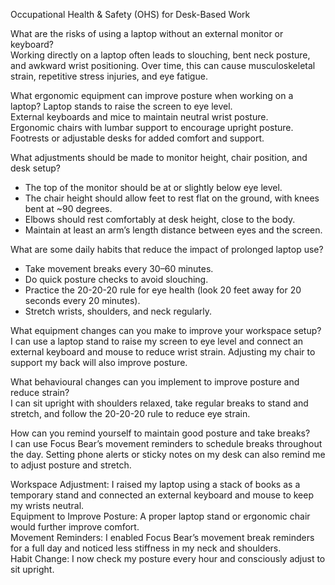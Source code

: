 Occupational Health & Safety (OHS) for Desk-Based Work

What are the risks of using a laptop without an external monitor or keyboard?  
Working directly on a laptop often leads to slouching, bent neck posture, and awkward wrist positioning. Over time, this can cause musculoskeletal strain, repetitive stress injuries, and eye fatigue.  

What ergonomic equipment can improve posture when working on a laptop?
Laptop stands to raise the screen to eye level.  
External keyboards and mice to maintain neutral wrist posture.  
Ergonomic chairs with lumbar support to encourage upright posture.  
Footrests or adjustable desks for added comfort and support.  

What adjustments should be made to monitor height, chair position, and desk setup? 
- The top of the monitor should be at or slightly below eye level.  
- The chair height should allow feet to rest flat on the ground, with knees bent at ~90 degrees.  
- Elbows should rest comfortably at desk height, close to the body.  
- Maintain at least an arm’s length distance between eyes and the screen.  

What are some daily habits that reduce the impact of prolonged laptop use?
- Take movement breaks every 30–60 minutes.  
- Do quick posture checks to avoid slouching.  
- Practice the 20-20-20 rule for eye health (look 20 feet away for 20 seconds every 20 minutes).  
- Stretch wrists, shoulders, and neck regularly.  

What equipment changes can you make to improve your workspace setup?
I can use a laptop stand to raise my screen to eye level and connect an external keyboard and mouse to reduce wrist strain. Adjusting my chair to support my back will also improve posture.  

What behavioural changes can you implement to improve posture and reduce strain?  
I can sit upright with shoulders relaxed, take regular breaks to stand and stretch, and follow the 20-20-20 rule to reduce eye strain.  

How can you remind yourself to maintain good posture and take breaks?  
I can use Focus Bear’s movement reminders to schedule breaks throughout the day. Setting phone alerts or sticky notes on my desk can also remind me to adjust posture and stretch.  

Workspace Adjustment: I raised my laptop using a stack of books as a temporary stand and connected an external keyboard and mouse to keep my wrists neutral.  
Equipment to Improve Posture: A proper laptop stand or ergonomic chair would further improve comfort.  
Movement Reminders: I enabled Focus Bear’s movement break reminders for a full day and noticed less stiffness in my neck and shoulders.  
Habit Change: I now check my posture every hour and consciously adjust to sit upright.  

